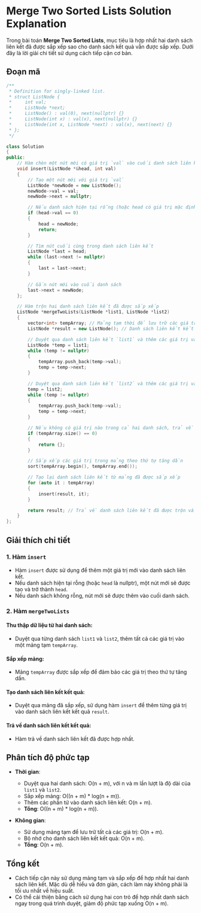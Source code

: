 # Merge Two Sorted Lists Solution Explanation

Trong bài toán **Merge Two Sorted Lists**, mục tiêu là hợp nhất hai danh sách liên kết đã được sắp xếp sao cho danh sách kết quả vẫn được sắp xếp. Dưới đây là lời giải chi tiết sử dụng cách tiếp cận cơ bản.

## Đoạn mã

```cpp
/**
 * Definition for singly-linked list.
 * struct ListNode {
 *     int val;
 *     ListNode *next;
 *     ListNode() : val(0), next(nullptr) {}
 *     ListNode(int x) : val(x), next(nullptr) {}
 *     ListNode(int x, ListNode *next) : val(x), next(next) {}
 * };
 */

class Solution
{
public:
    // Hàm chèn một nút mới có giá trị `val` vào cuối danh sách liên kết
    void insert(ListNode *&head, int val)
    {
        // Tạo một nút mới với giá trị `val`
        ListNode *newNode = new ListNode();
        newNode->val = val;
        newNode->next = nullptr;

        // Nếu danh sách hiện tại rỗng (hoặc head có giá trị mặc định là 0), gán nút mới làm head
        if (head->val == 0)
        {
            head = newNode;
            return;
        }

        // Tìm nút cuối cùng trong danh sách liên kết
        ListNode *last = head;
        while (last->next != nullptr)
        {
            last = last->next;
        }

        // Gắn nút mới vào cuối danh sách
        last->next = newNode;
    };

    // Hàm trộn hai danh sách liên kết đã được sắp xếp
    ListNode *mergeTwoLists(ListNode *list1, ListNode *list2)
    {
        vector<int> tempArray; // Mảng tạm thời để lưu trữ các giá trị từ cả hai danh sách
        ListNode *result = new ListNode(); // Danh sách liên kết kết quả

        // Duyệt qua danh sách liên kết `list1` và thêm các giá trị vào mảng tạm thời
        ListNode *temp = list1;
        while (temp != nullptr)
        {
            tempArray.push_back(temp->val);
            temp = temp->next;
        }

        // Duyệt qua danh sách liên kết `list2` và thêm các giá trị vào mảng tạm thời
        temp = list2;
        while (temp != nullptr)
        {
            tempArray.push_back(temp->val);
            temp = temp->next;
        }

        // Nếu không có giá trị nào trong cả hai danh sách, trả về danh sách rỗng
        if (tempArray.size() == 0)
        {
            return {};
        }

        // Sắp xếp các giá trị trong mảng theo thứ tự tăng dần
        sort(tempArray.begin(), tempArray.end());

        // Tạo lại danh sách liên kết từ mảng đã được sắp xếp
        for (auto it : tempArray)
        {
            insert(result, it);
        }

        return result; // Trả về danh sách liên kết đã được trộn và sắp xếp
    }
};
```

## Giải thích chi tiết

### 1. Hàm `insert`

-   Hàm `insert` được sử dụng để thêm một giá trị mới vào danh sách liên kết.
-   Nếu danh sách hiện tại rỗng (hoặc `head` là nullptr), một nút mới sẽ được tạo và trở thành `head`.
-   Nếu danh sách không rỗng, nút mới sẽ được thêm vào cuối danh sách.

### 2. Hàm `mergeTwoLists`

#### **Thu thập dữ liệu từ hai danh sách**:

-   Duyệt qua từng danh sách `list1` và `list2`, thêm tất cả các giá trị vào một mảng tạm `tempArray`.

#### **Sắp xếp mảng**:

-   Mảng `tempArray` được sắp xếp để đảm bảo các giá trị theo thứ tự tăng dần.

#### **Tạo danh sách liên kết kết quả**:

-   Duyệt qua mảng đã sắp xếp, sử dụng hàm `insert` để thêm từng giá trị vào danh sách liên kết kết quả `result`.

#### **Trả về danh sách liên kết kết quả**:

-   Hàm trả về danh sách liên kết đã được hợp nhất.

## Phân tích độ phức tạp

-   **Thời gian**:

    -   Duyệt qua hai danh sách: O(n + m), với n và m lần lượt là độ dài của `list1` và `list2`.
    -   Sắp xếp mảng: O((n + m) \* log(n + m)).
    -   Thêm các phần tử vào danh sách liên kết: O(n + m).
    -   **Tổng**: O((n + m) \* log(n + m)).

-   **Không gian**:
    -   Sử dụng mảng tạm để lưu trữ tất cả các giá trị: O(n + m).
    -   Bộ nhớ cho danh sách liên kết kết quả: O(n + m).
    -   **Tổng**: O(n + m).

## Tổng kết

-   Cách tiếp cận này sử dụng mảng tạm và sắp xếp để hợp nhất hai danh sách liên kết. Mặc dù dễ hiểu và đơn giản, cách làm này không phải là tối ưu nhất về hiệu suất.
-   Có thể cải thiện bằng cách sử dụng hai con trỏ để hợp nhất danh sách ngay trong quá trình duyệt, giảm độ phức tạp xuống O(n + m).

